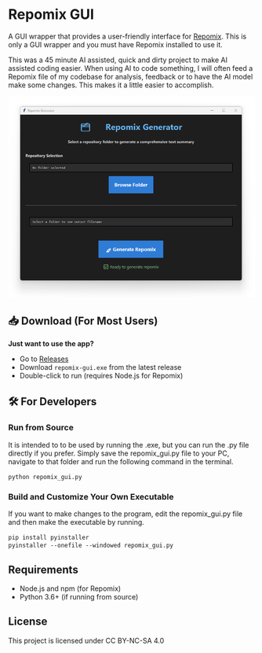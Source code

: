 # Repomix GUI

A GUI wrapper that provides a user-friendly interface for [Repomix](https://github.com/yamadashy/repomix). This is only a GUI wrapper and you must have Repomix installed to use it.

This was a 45 minute AI assisted, quick and dirty project to make AI assisted coding easier. When using AI to code something, I will often feed a Repomix file of my codebase for analysis, feedback or to have the AI model make some changes. This makes it a little easier to accomplish.

![App Screenshot](screenshots/app_preview.png)

## 📥 Download (For Most Users)

**Just want to use the app?** 
- Go to [Releases](https://github.com/yourusername/repomix-gui/releases)
- Download `repomix-gui.exe` from the latest release
- Double-click to run (requires Node.js for Repomix)

## 🛠️ For Developers

### Run from Source

It is intended to to be used by running the .exe, but you can run the .py file directly if you prefer. Simply save the repomix_gui.py file to your PC, navigate to that folder and run the following command in the terminal.

```
python repomix_gui.py
```



### Build and Customize Your Own Executable

If you want to make changes to the program, edit the repomix_gui.py file and then make the executable by running.

```
pip install pyinstaller
pyinstaller --onefile --windowed repomix_gui.py
```



## Requirements

- Node.js and npm (for Repomix)
- Python 3.6+ (if running from source)

## License
This project is licensed under CC BY-NC-SA 4.0

